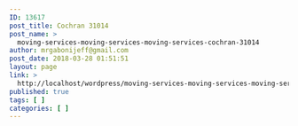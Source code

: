 ```yaml
---
ID: 13617
post_title: Cochran 31014
post_name: >
  moving-services-moving-services-moving-services-cochran-31014
author: mrgabonijeff@gmail.com
post_date: 2018-03-28 01:51:51
layout: page
link: >
  http://localhost/wordpress/moving-services-moving-services-moving-services-cochran-31014/
published: true
tags: [ ]
categories: [ ]
---
```

